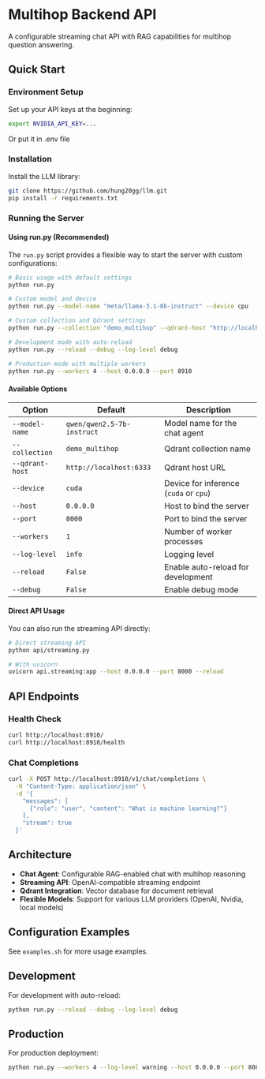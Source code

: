 # Multihop Backend API

A configurable streaming chat API with RAG capabilities for multihop question answering.

## Quick Start

### Environment Setup

Set up your API keys at the beginning:

```bash
export NVIDIA_API_KEY=...
```

Or put it in .env file

### Installation

Install the LLM library:

```bash
git clone https://github.com/hung20gg/llm.git
pip install -r requirements.txt
```

### Running the Server

#### Using run.py (Recommended)

The `run.py` script provides a flexible way to start the server with custom configurations:

```bash
# Basic usage with default settings
python run.py

# Custom model and device
python run.py --model-name "meta/llama-3.1-8b-instruct" --device cpu

# Custom collection and Qdrant settings
python run.py --collection "demo_multihop" --qdrant-host "http://localhost:6333"

# Development mode with auto-reload
python run.py --reload --debug --log-level debug

# Production mode with multiple workers
python run.py --workers 4 --host 0.0.0.0 --port 8910
```

#### Available Options

| Option | Default | Description |
|--------|---------|-------------|
| `--model-name` | `qwen/qwen2.5-7b-instruct` | Model name for the chat agent |
| `--collection` | `demo_multihop` | Qdrant collection name |
| `--qdrant-host` | `http://localhost:6333` | Qdrant host URL |
| `--device` | `cuda` | Device for inference (`cuda` or `cpu`) |
| `--host` | `0.0.0.0` | Host to bind the server |
| `--port` | `8000` | Port to bind the server |
| `--workers` | `1` | Number of worker processes |
| `--log-level` | `info` | Logging level |
| `--reload` | `False` | Enable auto-reload for development |
| `--debug` | `False` | Enable debug mode |

#### Direct API Usage

You can also run the streaming API directly:

```bash
# Direct streaming API
python api/streaming.py

# With uvicorn
uvicorn api.streaming:app --host 0.0.0.0 --port 8000 --reload
```

## API Endpoints

### Health Check

```bash
curl http://localhost:8910/
curl http://localhost:8910/health
```

### Chat Completions

```bash
curl -X POST http://localhost:8910/v1/chat/completions \
  -H "Content-Type: application/json" \
  -d '{
    "messages": [
      {"role": "user", "content": "What is machine learning?"}
    ],
    "stream": true
  }'
```

## Architecture

- **Chat Agent**: Configurable RAG-enabled chat with multihop reasoning
- **Streaming API**: OpenAI-compatible streaming endpoint
- **Qdrant Integration**: Vector database for document retrieval
- **Flexible Models**: Support for various LLM providers (OpenAI, Nvidia, local models)

## Configuration Examples

See `examples.sh` for more usage examples.

## Development

For development with auto-reload:

```bash
python run.py --reload --debug --log-level debug
```

## Production

For production deployment:

```bash
python run.py --workers 4 --log-level warning --host 0.0.0.0 --port 8080
```